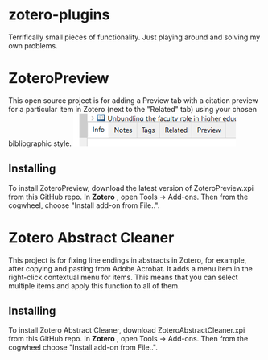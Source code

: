# zotero-plugins
Terrifically small pieces of functionality. Just playing around and solving my own problems.

ZoteroPreview
===============

This open source project is for adding a Preview tab with a citation preview for a particular item in Zotero (next to the "Related" tab) using your chosen bibliographic style.
![Image of standard panel with preview tab](ZoteroPreview/zotero-preview.png)

## Installing

To install ZoteroPreview, download the latest version of ZoteroPreview.xpi from this GitHub repo. In **Zotero** , open Tools -> Add-ons. Then from the cogwheel, choose "Install add-on from File..".


Zotero Abstract Cleaner
=======================

This project is for fixing line endings in abstracts in Zotero, for example, after copying and pasting from Adobe Acrobat. It adds a menu item in the right-click contextual menu for items. This means that you can select multiple items and apply this function to all of them.

## Installing

To install Zotero Abstract Cleaner, download ZoteroAbstractCleaner.xpi from this GitHub repo. In **Zotero** , open Tools -> Add-ons. Then from the cogwheel choose "Install add-on from File..".

